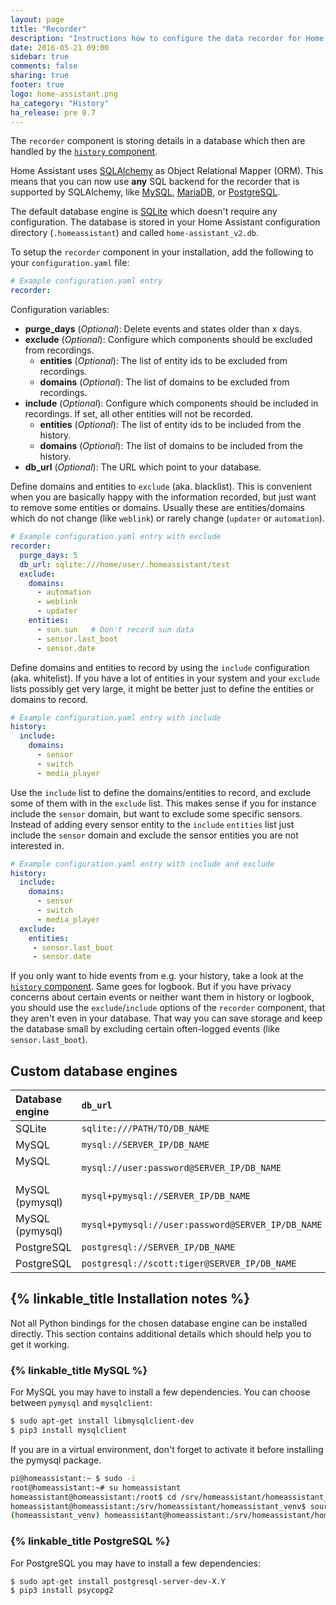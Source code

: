 ```yaml
---
layout: page
title: "Recorder"
description: "Instructions how to configure the data recorder for Home Assistant."
date: 2016-05-21 09:00
sidebar: true
comments: false
sharing: true
footer: true
logo: home-assistant.png
ha_category: "History"
ha_release: pre 0.7
---
```


The `recorder` component is storing details in a database which then are handled by the [`history` component](/components/history/).

Home Assistant uses [SQLAlchemy](http://www.sqlalchemy.org/) as Object Relational Mapper (ORM). This means that you can now use **any** SQL backend for the recorder that is supported by SQLAlchemy, like [MySQL](https://www.mysql.com/), [MariaDB](https://mariadb.org/), or [PostgreSQL](https://www.postgresql.org/).

The default database engine is [SQLite](https://www.sqlite.org/) which doesn't require any configuration. The database is stored in your Home Assistant configuration directory (`.homeassistant`) and called `home-assistant_v2.db`.

To setup the `recorder` component in your installation, add the following to your `configuration.yaml` file:

```yaml
# Example configuration.yaml entry
recorder:
```

Configuration variables:

- **purge_days** (*Optional*): Delete events and states older than x days.
- **exclude** (*Optional*): Configure which components should be excluded from recordings.
  - **entities** (*Optional*): The list of entity ids to be excluded from recordings.
  - **domains** (*Optional*): The list of domains to be excluded from recordings.
- **include** (*Optional*): Configure which components should be included in recordings. If set, all other entities will not be recorded.
  - **entities** (*Optional*): The list of entity ids to be included from the history.
  - **domains** (*Optional*): The list of domains to be included from the history.
- **db_url** (*Optional*): The URL which point to your database. 


Define domains and entities to `exclude` (aka. blacklist). This is convenient when you are basically happy with the information recorded, but just want to remove some entities or domains. Usually these are entities/domains which do not change (like `weblink`) or rarely change (`updater` or `automation`).

```yaml
# Example configuration.yaml entry with exclude
recorder:
  purge_days: 5
  db_url: sqlite:///home/user/.homeassistant/test
  exclude:
    domains:
      - automation
      - weblink
      - updater
    entities:
      - sun.sun   # Don't record sun data
      - sensor.last_boot
      - sensor.date
```

Define domains and entities to record by using the `include` configuration (aka. whitelist). If you have a lot of entities in your system and your `exclude` lists possibly get very large, it might be better just to define the entities or domains to record.

```yaml
# Example configuration.yaml entry with include
history:
  include:
    domains:
      - sensor
      - switch
      - media_player
```

Use the `include` list to define the domains/entities to record, and exclude some of them with in the `exclude` list. This makes sense if you for instance include the `sensor` domain, but want to exclude some specific sensors. Instead of adding every sensor entity to the `include` `entities` list just include the `sensor` domain and exclude the sensor entities you are not interested in.

```yaml
# Example configuration.yaml entry with include and exclude
history:
  include:
    domains:
      - sensor
      - switch
      - media_player
  exclude:
    entities:
     - sensor.last_boot
     - sensor.date
```

If you only want to hide events from e.g. your history, take a look at the [`history` component](/components/history/). Same goes for logbook. But if you have privacy concerns about certain events or neither want them in history or logbook, you should use the `exclude`/`include` options of the `recorder` component, that they aren't even in your database. That way you can save storage and keep the database small by excluding certain often-logged events (like `sensor.last_boot`).

## Custom database engines

| Database engine | `db_url`                                                 | 
| :---------------|:---------------------------------------------------------|
| SQLite          | `sqlite:///PATH/TO/DB_NAME`                              |
| MySQL           | `mysql://SERVER_IP/DB_NAME`                              |
| MySQL           | `mysql://user:password@SERVER_IP/DB_NAME`                |
| MySQL (pymysql) | `mysql+pymysql://SERVER_IP/DB_NAME`                      |
| MySQL (pymysql) | `mysql+pymysql://user:password@SERVER_IP/DB_NAME`        |
| PostgreSQL      | `postgresql://SERVER_IP/DB_NAME`                         |
| PostgreSQL      | `postgresql://scott:tiger@SERVER_IP/DB_NAME`             |

## {% linkable_title Installation notes %}

Not all Python bindings for the chosen database engine can be installed directly. This section contains additional details which should help you to get it working.

### {% linkable_title MySQL %}

For MySQL you may have to install a few dependencies. You can choose between `pymysql` and `mysqlclient`:

```bash
$ sudo apt-get install libmysqlclient-dev
$ pip3 install mysqlclient
```
If you are in a virtual environment, don't forget to activate it before installing the pymysql package.

```bash
pi@homeassistant:~ $ sudo -i
root@homeassistant:~# su homeassistant
homeassistant@homeassistant:/root$ cd /srv/homeassistant/homeassistant_venv/
homeassistant@homeassistant:/srv/homeassistant/homeassistant_venv$ source bin/activate
(homeassistant_venv) homeassistant@homeassistant:/srv/homeassistant/homeassistant_venv$ pip3 install mysqlclient
```

### {% linkable_title PostgreSQL %}

For PostgreSQL you may have to install a few dependencies:

```bash
$ sudo apt-get install postgresql-server-dev-X.Y
$ pip3 install psycopg2
```
